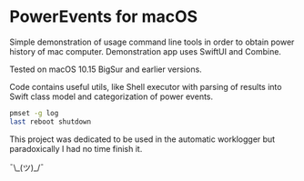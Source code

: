 # PowerEvents for macOS

Simple demonstration of usage command line tools in order to obtain power history of mac computer. Demonstration app uses SwiftUI and Combine.

Tested on macOS 10.15 BigSur and earlier versions. 

Code contains useful utils, like Shell executor with parsing of results into Swift class model and categorization of power events.

```bash
pmset -g log
last reboot shutdown
```

This project was dedicated to be used in the automatic worklogger but paradoxically I had no time finish it. 

¯\\\_(ツ)\_/¯